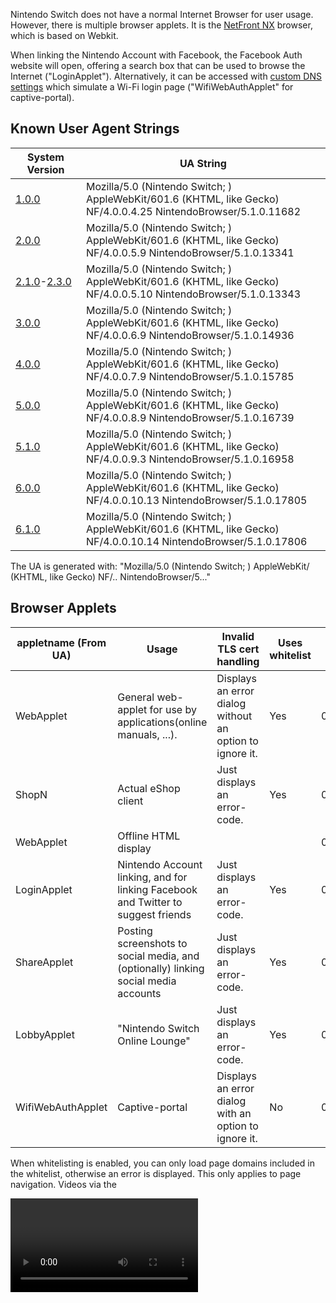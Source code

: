Nintendo Switch does not have a normal Internet Browser for user usage.
However, there is multiple browser applets. It is the [NetFront
NX](https://web.archive.org/web/20170304075230/https://gl.access-company.com/news_event/archives/2017/170303/)
browser, which is based on Webkit.

When linking the Nintendo Account with Facebook, the Facebook Auth
website will open, offering a search box that can be used to browse the
Internet ("LoginApplet"). Alternatively, it can be accessed with [custom
DNS
settings](https://gbatemp.net/threads/web-browser-kind-of-on-the-switch.463094/)
which simulate a Wi-Fi login page ("WifiWebAuthApplet" for
captive-portal).

## Known User Agent Strings

| System Version                                            | UA String                                                                                                                    |
| --------------------------------------------------------- | ---------------------------------------------------------------------------------------------------------------------------- |
| [1.0.0](1.0.0.md "wikilink")                              | Mozilla/5.0 (Nintendo Switch; <appletname>) AppleWebKit/601.6 (KHTML, like Gecko) NF/4.0.0.4.25 NintendoBrowser/5.1.0.11682  |
| [2.0.0](2.0.0.md "wikilink")                              | Mozilla/5.0 (Nintendo Switch; <appletname>) AppleWebKit/601.6 (KHTML, like Gecko) NF/4.0.0.5.9 NintendoBrowser/5.1.0.13341   |
| [2.1.0](2.1.0.md "wikilink")-[2.3.0](2.3.0.md "wikilink") | Mozilla/5.0 (Nintendo Switch; <appletname>) AppleWebKit/601.6 (KHTML, like Gecko) NF/4.0.0.5.10 NintendoBrowser/5.1.0.13343  |
| [3.0.0](3.0.0.md "wikilink")                              | Mozilla/5.0 (Nintendo Switch; <appletname>) AppleWebKit/601.6 (KHTML, like Gecko) NF/4.0.0.6.9 NintendoBrowser/5.1.0.14936   |
| [4.0.0](4.0.0.md "wikilink")                              | Mozilla/5.0 (Nintendo Switch; <appletname>) AppleWebKit/601.6 (KHTML, like Gecko) NF/4.0.0.7.9 NintendoBrowser/5.1.0.15785   |
| [5.0.0](5.0.0.md "wikilink")                              | Mozilla/5.0 (Nintendo Switch; <appletname>) AppleWebKit/601.6 (KHTML, like Gecko) NF/4.0.0.8.9 NintendoBrowser/5.1.0.16739   |
| [5.1.0](5.1.0.md "wikilink")                              | Mozilla/5.0 (Nintendo Switch; <appletname>) AppleWebKit/601.6 (KHTML, like Gecko) NF/4.0.0.9.3 NintendoBrowser/5.1.0.16958   |
| [6.0.0](6.0.0.md "wikilink")                              | Mozilla/5.0 (Nintendo Switch; <appletname>) AppleWebKit/601.6 (KHTML, like Gecko) NF/4.0.0.10.13 NintendoBrowser/5.1.0.17805 |
| [6.1.0](6.1.0.md "wikilink")                              | Mozilla/5.0 (Nintendo Switch; <appletname>) AppleWebKit/601.6 (KHTML, like Gecko) NF/4.0.0.10.14 NintendoBrowser/5.1.0.17806 |

The UA is generated with: "Mozilla/5.0 (Nintendo Switch; <appletname>)
AppleWebKit/<webkitver> (KHTML, like Gecko)
NF/<nfver0>.<nfver1>.<nfver2>
NintendoBrowser/5.<ninver0>.<ninver1>.<ninver2>"

## Browser Applets

| appletname (From UA) | Usage                                                                               | Invalid TLS cert handling                                | Uses whitelist | Title ID         | Notes |
| -------------------- | ----------------------------------------------------------------------------------- | -------------------------------------------------------- | -------------- | ---------------- | ----- |
| WebApplet            | General web-applet for use by applications(online manuals, ...).                    | Displays an error dialog without an option to ignore it. | Yes            | 010000000000100A |       |
| ShopN                | Actual eShop client                                                                 | Just displays an error-code.                             | Yes            | 010000000000100B |       |
| WebApplet            | Offline HTML display                                                                |                                                          |                | 010000000000100F |       |
| LoginApplet          | Nintendo Account linking, and for linking Facebook and Twitter to suggest friends   | Just displays an error-code.                             | Yes            | 0100000000001010 |       |
| ShareApplet          | Posting screenshots to social media, and (optionally) linking social media accounts | Just displays an error-code.                             | Yes            | 0100000000001010 |       |
| LobbyApplet          | "Nintendo Switch Online Lounge"                                                     | Just displays an error-code.                             | Yes            | 0100000000001010 |       |
| WifiWebAuthApplet    | Captive-portal                                                                      | Displays an error dialog with an option to ignore it.    | No             | 0100000000001011 |       |

When whitelisting is enabled, you can only load page domains included in
the whitelist, otherwise an error is displayed. This only applies to
page navigation. Videos via the

<video>

tag are not affected, likewise with network requests with JS.

No known applets can directly access the SD card via mounting it. This
includes ShareApplet (which posts screenshots from SD to social media).

## OSS

The NROs for the OSS are stored under a separate
[title](Title%20list.md "wikilink"). All of the web-applets use the same
OSS NROs via this title.

String from v2.0 in oss\_wkc.nro: "libcurl/7.50.1".

## Video Playback

WifiWebAuthApplet does not fully support playing videos. It will
[assert](Error%20codes.md "wikilink") with normal videos. The assert
triggers before it even starts MP4 parsing?(For example, selecting a
video from a video-tag will assert even though it doesn't send any
network request for it) However, in some cases with certain MP4s using
vulns it will display an error dialog instead.

With v3.0 WifiWebAuthApplet video-playback was disabled, it now throws
the following error when attempting to play a video: "Support Code:
2809-1212" "This feature is not available." On past system-versions it
would just trigger a fatal-error(see above). Video playback still works
on the whitelisted applets following v3.0.0, which allows video playback
through Facebook and embedded into Google Sites.

## Trusted RootCAs

While the rootCA(s) for Let's Encrypt isn't included, Let's Encrypt is
indirectly trusted via "Digital Signature Trust Co.". This seems to be
only(?) the case for WifiWebAuthApplet, hence non-WifiWebAuthApplet
seems to have a different set of trusted rootCAs.

## WifiWebAuthApplet

When doing a connection-test in system-settings, it will detect that the
captive-portal is required and display an error for it when the response
for "<http://conntest.nintendowifi.net/>" doesn't include the
"X-Organization: Nintendo" HTTP header. The web-applet will not load
until something else attempts a conntest, for example when launching
eShop and prior to LoginApplet launching. The initial page loaded by
this applet is the above conntest URL.

This is only available starting with [2.0.0](2.0.0.md "wikilink").

Prior to version [3.0.0](3.0.0.md "wikilink"), this applet was launched
when attempting a system update from recovery mode if needed. This was
changed to display a "This feature is not available." popup instead.

## Whitelisted Applets

The v2.1 main-codebin page-aligned .text size is 0x1000-bytes larger
than ShopN.

The file at "<data:/whitelist/WhitelistLns.txt>" for
LoginApplet/ShareApplet/LobbyApplet, which doesn't exist in
WifiWebAuthApplet, contains the
following:

` ^https://([0-9A-Za-z\-]+\.)*nintendo\.net(/|$)`  
` ^https?://([0-9A-Za-z\-]+\.)*nintendo\.(co\.jp|com|eu|co\.uk|es|pt|ch|at|de|nl|be|ch|ru|fr|it|co\.za|co\.kr|tw|com\.hk|com\.au|ca|co\.nz)(/|$)`  
` ^https?://([0-9A-Za-z\-]+\.)*nintendo-europe\.com(/|$)`  
` ^https?://([0-9A-Za-z\-]+\.)*nintendoservicecentre\.co\.uk(/|$)`  
` ^https?://([0-9A-Za-z\-]+\.)*google\.(com|ad|ae|com\.af|com\.ag|com\.ai|al|am|co\.ao|com\.ar|as|at|com\.au|az|ba|com\.bd|be|bf|bg|com\.bh|bi|bj|com\.bn|com\.bo|com\.br|bs|bt|co\.bw|by|com\.bz|ca|cd|cf|cg|ch|ci|co\.ck|cl|cm|cn|com\.co|co\.cr|com\.cu|cv|com\.cy|cz|de|dj|dk|dm|com\.do|dz|com\.ec|ee|com\.eg|es|com\.et|fi|com\.fj|fm|fr|ga|ge|gg|com\.gh|com\.gi|gl|gm|gp|gr|com\.gt|gy|com\.hk|hn|hr|ht|hu|co\.id|ie|co\.il|im|co\.in|iq|is|it|je|com\.jm|jo|co\.jp|co\.ke|com\.kh|ki|kg|co\.kr|com\.kw|kz|la|com\.lb|li|lk|co\.ls|lt|lu|lv|com\.ly|co\.ma|md|me|mg|mk|ml|com\.mm|mn|ms|com\.mt|mu|mv|mw|com\.mx|com\.my|co\.mz|com\.na|com\.nf|com\.ng|com\.ni|ne|nl|no|com\.np|nr|nu|co\.nz|com\.om|com\.pa|com\.pe|com\.pg|com\.ph|com\.pk|pl|pn|com\.pr|ps|pt|com\.py|com\.qa|ro|ru|rw|com\.sa|com\.sb|sc|se|com\.sg|sh|si|sk|com\.sl|sn|so|sm|sr|st|com\.sv|td|tg|co\.th|com\.tj|tk|tl|tm|tn|to|com\.tr|tt|com\.tw|co\.tz|com\.ua|co\.ug|co\.uk|com\.uy|co\.uz|com\.vc|co\.ve|vg|co\.vi|com\.vn|vu|ws|rs|co\.za|co\.zm|co\.zw|cat)(/|$)`  
` ^https://([0-9A-Za-z\-]+\.)*facebook\.com(/|$)`  
` ^https://([0-9A-Za-z\-]+\.)*twitter\.com(/|$)`

\[3.0.0+\]: The "google\\.(com" line now starts with "^https://" instead
of "https?://", hence plain HTTP is no longer allowed. The following
line was added right after the original google line: "----
^https?://(\[0-9A-Za-z\\-\]+\\.)\*google(\\.\[A-Za-z\]+)\*/(search|translate)\\?"

\[4.0.0+\]: Lines 2-4 ("...nintendo\\.(co...", "nintendo-europe", and
"nintendoservicecentre") now starts with "^https://" instead of
"https?://". Hence, plain HTTP for these are no longer allowed.

### ShareApplet

The initial page loaded by this applet is controlled by the
[\#ShareStartPage](#ShareStartPage "wikilink") TLV.

The "web-lp1.share.srv.nintendo.net" site will return a HTTP 302
redirect to "https://nintendo.com/" when the specified User-Agent isn't
the one for ShareApplet.

### LobbyApplet

Support for Lobby was added with \[2.0.0+\]. This applet is for
"Nintendo Switch Online Lounge"

The initial page loaded by this applet is:
"https://web-lp1.znc.srv.nintendo.net/lobby/".

The content of the above URL refers to "rooms",
"NxView\_Img\_Google\_Play\_Icon", etc.

And also:

` Your room has been created.`  
` `  
` You can invite friends to the room via`  
` the Nintendo Switch Online Lounge app.`

## ShopN

The initial page loaded by ShopN is:
"https://bugyo.hac.lp1.eshop.nintendo.net/ashigaru/". This can be
accessed via computer possesed the certificate ShopN.

The file at "<data:/whitelist/WhitelistEc.txt>", which doesn't exist in
WifiWebAuthApplet, contains the following:

` ^https://([0-9A-Za-z\-]+\.)*eshop\.nintendo\.net($|/)`  
` ^https?://([0-9A-Za-z\-]+\.)*nintendo\.(co\.jp|com|de)($|/)`

## WebApplet

### 010000000000100A

The initial page loaded by this applet is specified by the title which
launched this applet. Plain HTTP is allowed.

The files under "<data:/>" are identical to WifiWebAuthApplet except
that the content of each file differs.

This applet uses a whitelist, but it doesn't come from "<data:/>" like
whitelisted-applet.

#### WebApplet launch with Tetris

The Tetris game/demo can be used to launch the online-WebApplet. This
*only* applies to the JPN region of the game/demo: "ぷよぷよ™テトリス®Ｓ"(aka
"Puyo Puyo Tetris"). Note that the gamecard for this can be used to
launch the online-WebApplet on system-version \>=1.0.0.

First, launch the offline-WebApplet for the manual:

  - Game: Main-menu -\> press A with the already selected top menu
    button -\> press the R button.
  - Demo: Main-menu -\> select menu button on the right side -\> press
    A.

Then in the manual:

  - Press A -\> select the bottom menu entry in the list.
  - Select the SEGA icon -\> press A.

The offline-WebApplet will then launch the online-WebApplet with the
plain-http "http://sega.jp/" URL. Non-JPN regions of Tetris don't have
any external link in the manual. For example, with your own DNS-server
setup to return your own server address for this domain, you can load
your own content for use with online-WebApplet.

As of 12/01/2017 this still works on the latest update for Tetris
(version 1.1.2).

### Offline Applet

Minus TIDs, the [NPDM](NPDM.md "wikilink") is the same as
010000000000100A except 010000000000100A has access to more/other
services.

## Service/FS Access

All browser applets have access to the following services: acc:u1,
appletAE, audin:u, audren:u, audout:u, bsd:u, fatal:u, fsp-srv, hid,
hid:sys, irs, ldn:m, ldr:ro, lm, erpt:c, nifm:s, ns:am, nsd:u, nvdrv:a,
mm:u, pl:u, prepo:s, set, set:sys, sfdnsres, ssl, time:u, vi:s

LoginApplet/ShareApplet/LobbyApplet have access to the above + caps:a.

ShopN has access to the above + nim:shp.

Unlike the applets listed above, WebApplet TID 010000000000100A has
access to the [FS](Filesystem%20services.md "wikilink") MountContent\*
commands. This is so that it can load the whitelist from
"/accessible-urls/accessible-urls.txt" in the mounted FS, from
[NCA](NCA.md "wikilink")-type4 where titleID={application which launched
this applet}.

## Heap

The size used for [svcSetHeapSize](SVC.md "wikilink") by the web-applets
is 0x15600000. Under ShopN, the largest size that can be passed to this
without an error being returned, is 0x1B400000.

## Applet Launching

The web-applets are launched using a storage containing the input arg
data, on exit the output storage contains the "\*ReturnValue" reply data
struct. The output struct is specific to each applet.

### Library Applet Versions

| System Version | Value   |
| -------------- | ------- |
| \[1.0.0+\]     | 0x20000 |
| \[3.0.0+\]     | 0x30000 |
| \[5.0.0+\]     | 0x50000 |
| \[6.0.0+\]     | 0x60000 |

The above only (?) applies to non-WebWifi. WebWifi uses version 0x0.

### ShimKind

This enum is "nn::web::common::ShimKind".

This indicates the type of web-applet.

| Value | Name  |
| ----- | ----- |
| 1     | Shop  |
| 2     | Login |
| 4     | Share |
| 5     | Web   |
| 6     | Wifi  |
| 7     | Lobby |

### WebSession

With \[5.0.0+\] sdk-nso added `nn::web::Session::`, however with
\[6.0.0+\] this was removed. WebApplet (Web shim title) doesn't seem to
implement this, unknown if other titles do.

This is for sending/receiving
[\#SessionMessages](#SessionMessage "wikilink") via applet Interactive
storage.

During state init, max\_messages is set to 0xA and max\_size is set to
0x5000, with message\_count=0 and cur\_size=0.

When sending messages, there has to be an available message slot
available (`max_messages!=message_count`), and there has to be enough
space avilable (`msghdr_contentsize+0x10 + cur_size <= max_size`). After
pushing the storage, message\_count is incremented and cur\_size is
increased by `msghdr_contentsize+0x10`.

When receiving messages, it will repeatedly pop Interactive output
storage until no more are available. If the ID is not 0x1000/0x0, the
message is ignored. Otherwise:

  - Ack: Verifies that message\_count is not already 0, then decrements
    it. Then cur\_size is decreased by the u32 loaded from msgcontent+0.
  - 0x0: Does some validation. Copies the first 8-bytes from the header
    to the user [\#SessionMessage](#SessionMessage "wikilink"). Reads
    the message content into the user
    [\#SessionMessage](#SessionMessage "wikilink"), when contentsize is
    non-zero. Then sends an Ack with the storage
size.

#### SessionMessage

| Offset | Size             | Description                                                |
| ------ | ---------------- | ---------------------------------------------------------- |
| 0x0    | 0x10             | [\#SessionMessageHeader](#SessionMessageHeader "wikilink") |
| 0x10   | Size from header | Message content                                            |

#### SessionMessageHeader

| Offset | Size | Description                        |
| ------ | ---- | ---------------------------------- |
| 0x0    | 0x4  | Message ID                         |
| 0x4    | 0x4  | Content size following the header. |
| 0x8    | 0x8  | Unused                             |

#### IDs

| ID     | Content size | Description                                                                                               |
| ------ | ------------ | --------------------------------------------------------------------------------------------------------- |
| 0x0    | Arbitrary    | Arbitrary content.                                                                                        |
| 0x1000 | 0x8          | Ack. Content: first u32 is the entire storage size of the message being acked, while the second u32 is 0. |

### WebWifiPageArg

| Offset | Size  | Description                                                                                                              |
| ------ | ----- | ------------------------------------------------------------------------------------------------------------------------ |
| 0x0    | 0x4   | Official sw sets this to 0 with appletStorageWrite, separately from the rest of the config struct.                       |
| 0x4    | 0x100 | URL used for the connection-test requests.                                                                               |
| 0x104  | 0x400 | Initial URL navigated to by the applet.                                                                                  |
| 0x504  | 0x10  | NIFM Network UUID. Can be value zero. Only used by the applet when conntest\_url is set.                                 |
| 0x514  | 0x4   | Input value for nifm cmd SetRequirementByRevision. Can be value zero. Only used by the applet when conntest\_url is set. |

This is the input struct for WifiWebAuthApplet. This is a total of
0x518-bytes.

When the conntest\_url is empty, the applet will test the connection
with nifm and throw an error on failure.

### WebWifiReturnValue

| Offset | Size | Description |
| ------ | ---- | ----------- |
| 0x0    | 0x4  | ?           |
| 0x4    | 0x8  | Result      |

This is the output struct for WifiWebAuthApplet. This is a total of
0x8-bytes.

### WebCommonReturnValue

| Offset | Size   | Description    |
| ------ | ------ | -------------- |
| 0x0    | 0x4    | u32 exitReason |
| 0x4    | 0x4    | Padding        |
| 0x8    | 0x1000 | lastUrl string |
| 0x1008 | 0x8    | lastUrlSize    |

This is the 0x1010-byte output storage used by all non-WebWifi applets -
except for Share which returns a TLV storage on
\[3.0.0+\].

### WebArgHeader

| Offset | Size | Description                                                               |
| ------ | ---- | ------------------------------------------------------------------------- |
| 0x0    | 0x2  | Total [\#WebArgTLV](#WebArgTLV "wikilink") entries following this struct. |
| 0x2    | 0x2  | Padding                                                                   |
| 0x4    | 0x4  | [\#ShimKind](#ShimKind "wikilink")                                        |

This is the header struct at offset 0 in the input web Arg storage for
non-WebWifi. This is a total of 0x8-bytes. The total storage size used
for input/output TLVs is 0x2000.

### WebArgTLV

| Offset | Size | Description                                 |
| ------ | ---- | ------------------------------------------- |
| 0x0    | 0x2  | Type of this arg.                           |
| 0x2    | 0x2  | Size of the arg data following this struct. |
| 0x4    | 0x4  | Padding                                     |

Web TLV used in the input web Arg storage, after
[\#WebArgHeader](#WebArgHeader "wikilink"). This is a total of
0x8-bytes.

### TLVs

All strings are
NUL-terminated.

#### Input TLVs

| System Version | Applets | Type | Size   | Value                                                     | Description                                                                                                                                                      |
| -------------- | ------- | ---- | ------ | --------------------------------------------------------- | ---------------------------------------------------------------------------------------------------------------------------------------------------------------- |
| \[1.0.0+\]     |         | 0x1  | 0xC00  | string                                                    | Initial URL                                                                                                                                                      |
| \[1.0.0+\]     |         | 0x3  | 0x400  | string                                                    | CallbackUrl                                                                                                                                                      |
| \[1.0.0+\]     |         | 0x4  | 0x400  | string                                                    | CallbackableUrl                                                                                                                                                  |
| \[1.0.0+\]     | Offline | 0x5  | 0x8    | u64 titleID                                               | ApplicationId, for DocumentKind\_OfflineHtmlPage/DocumentKind\_ApplicationLegalInformation. Should be zero for DocumentKind\_OfflineHtmlPage since it's ignored. |
| \[1.0.0+\]     | Offline | 0x6  | 0xC00  | string                                                    | DocumentPath                                                                                                                                                     |
| \[1.0.0+\]     | Offline | 0x7  | 0x4    | u32 enum OfflineDocumentKind                              | [\#DocumentKind](#DocumentKind "wikilink")                                                                                                                       |
| \[1.0.0+\]     | Offline | 0x8  | 0x8    | u64 titleID                                               | SystemDataId, for DocumentKind\_SystemDataPage.                                                                                                                  |
|                | Share   | 0x9  | 0x4    | u32 enum [\#ShareStartPage](#ShareStartPage "wikilink")   | ShareStartPage                                                                                                                                                   |
| \[1.0.0+\]     |         | 0xA  | 0x1000 | string                                                    | Whitelist. If not formatted properly, the applet will exit briefly after the applet is launched. Each line is a regex for each whitelisted URL.                  |
| \[1.0.0+\]     |         | 0xB  | 0x1    | u8 bool                                                   | News flag. When set the domain from the input URL is automatically whitelisted, in addition to any already loaded whitelist.                                     |
| \[1.0.0+\]     |         | 0xE  | 0x10   | userID                                                    | userID, controls which user-specific savedata to mount.                                                                                                          |
|                | Share   | 0xF  | 0x20   | [AlbumEntry](Capture%20services.md "wikilink")            | AlbumEntry                                                                                                                                                       |
| \[1.0.0+\]     |         | 0x10 | 0x1    | u8 bool                                                   | ScreenShotEnabled. Controls whether screen-shot capture is allowed.                                                                                              |
| \[1.0.0+\]     |         | 0x11 | 0x1    | u8 bool                                                   | EcClientCertEnabled                                                                                                                                              |
| \[1.0.0+\]     |         | 0x12 | 0x1    | u8                                                        | ?                                                                                                                                                                |
| \[1.0.0+\]     | Offline | 0x13 | 0x1    | u8 bool                                                   | PlayReportEnabled                                                                                                                                                |
| \[1.0.0+\]     |         | 0x14 | 0x1    | u8                                                        | ?                                                                                                                                                                |
| \[1.0.0+\]     |         | 0x15 | 0x1    | u8                                                        | ?                                                                                                                                                                |
| \[1.0.0+\]     |         | 0x17 | 0x4    | u32 enum [\#BootDisplayKind](#BootDisplayKind "wikilink") | BootDisplayKind                                                                                                                                                  |
| \[1.0.0+\]     |         | 0x18 | 0x4    | u32 enum [\#BackgroundKind](#BackgroundKind "wikilink")   | BackgroundKind                                                                                                                                                   |
| \[1.0.0+\]     |         | 0x19 | 0x1    | u8 bool                                                   | FooterEnabled. Controls whether the UI footer is enabled.                                                                                                        |
| \[1.0.0+\]     |         | 0x1A | 0x1    | u8 bool                                                   | PointerEnabled                                                                                                                                                   |
| \[1.0.0+\]     |         | 0x1B | 0x4    | u32 enum [\#LeftStickMode](#LeftStickMode "wikilink")     | LeftStickMode                                                                                                                                                    |
| \[1.0.0+\]     |         | 0x1C | 0x4    | s32                                                       | KeyRepeatFrame, first param                                                                                                                                      |
| \[1.0.0+\]     |         | 0x1D | 0x4    | s32                                                       | KeyRepeatFrame, second param                                                                                                                                     |
| \[1.0.0+\]     |         | 0x1E | 0x1    | u8 bool                                                   | Set after BootAsMediaPlayer with the value inverted.                                                                                                             |
| \[1.0.0+\]     |         | 0x1F | 0x1    | u8 bool                                                   | DisplayUrlKind (`value = (input_enumval==0x1)`)                                                                                                                  |
| \[2.0.0+\]     |         | 0x21 | 0x1    | u8 bool                                                   | BootAsMediaPlayer                                                                                                                                                |
| \[2.0.0+\]     |         | 0x22 | 0x1    | u8 bool                                                   | ShopJumpEnabled                                                                                                                                                  |
| \[2.0.0+\]     |         | 0x23 | 0x1    | u8 bool                                                   | MediaPlayerUserGestureRestrictionEnabled                                                                                                                         |
| \[2.0.0+\]     |         | 0x24 | 0x100  | string                                                    | LobbyParameter                                                                                                                                                   |
| \[3.0.0+\]     | Share   | 0x26 | 0x20   | [ApplicationAlbumEntry](Capture%20services.md "wikilink") | ApplicationAlbumEntry                                                                                                                                            |
| \[3.0.0+\]     |         | 0x27 | 0x1    | u8 bool                                                   | JsExtensionEnabled                                                                                                                                               |
| \[4.0.0+\]     | Share   | 0x28 | 0x100  | string                                                    | AdditionalCommentText                                                                                                                                            |
| \[4.0.0+\]     |         | 0x29 | 0x1    | u8 bool                                                   | TouchEnabledOnContents                                                                                                                                           |
| \[4.0.0+\]     |         | 0x2A | 0x80   | string                                                    | UserAgentAdditionalString. " " followed by this string are appended to the normal User-Agent string.                                                             |
| \[4.0.0+\]     | Share   | 0x2B | 0x10   | u8 array                                                  | AdditionalMediaData (If the user-input size is less than 0x10, the remaining tmp data used for the TLV is cleared)                                               |
| \[4.0.0+\]     |         | 0x2C | 0x1    | u8 bool                                                   | MediaPlayerAutoCloseEnabled                                                                                                                                      |
| \[4.0.0+\]     |         | 0x2D | 0x1    | u8 bool                                                   | PageCacheEnabled                                                                                                                                                 |
| \[4.0.0+\]     |         | 0x2E | 0x1    | u8 bool                                                   | WebAudioEnabled                                                                                                                                                  |
| \[5.0.0+\]     |         | 0x2F | 0x1    | u8                                                        | ?                                                                                                                                                                |
| \[5.0.0+\]     |         | 0x31 | 0x1    | u8 bool                                                   | When set, indicates the whitelist for YouTubeVideo should be used (loaded from web-applet RomFS).                                                                |
| \[5.0.0+\]     |         | 0x32 | 0x4    | u32 enum \*WebFooterFixedKind                             | FooterFixedKind                                                                                                                                                  |
| \[5.0.0+\]     |         | 0x33 | 0x1    | u8 bool                                                   | PageFadeEnabled                                                                                                                                                  |
| \[5.0.0+\]     | Share   | 0x34 | 0x20   | s8 data\[32\]                                             | MediaCreatorApplicationRatingAge                                                                                                                                 |
| \[5.0.0+\]     |         | 0x35 | 0x1    | u8 bool                                                   | BootLoadingIconEnabled                                                                                                                                           |
| \[5.0.0+\]     |         | 0x36 | 0x1    | u8 bool                                                   | PageScrollIndicatorEnabled                                                                                                                                       |

Offline: title to load the content from is controlled by
ApplicationId/SystemDataId. With DocumentKind\_OfflineHtmlPage, it will
ignore this and only load from the user-process title.

Offline DocumentPath: Initial document path in RomFS, without the
leading '/'. For DocumentKind\_OfflineHtmlPage, this is relative to
"html-document/" in RomFS. For the other DocumentKind values, this is
relative to "/" in RomFS. This path must contain ".htdocs/".

Share/Lobby: if a non-zero userID isn't set, the applet will launch the
profile-selector applet to select an account.

Share: An error will be displayed if neither AlbumEntry or
ApplicationAlbumEntry are set, with
[ShareStartPage\_Default](#ShareStartPage "wikilink").

#### Output TLVs

| System Version | Type | Size | Value  | Description         |
| -------------- | ---- | ---- | ------ | ------------------- |
| \[3.0.0+\]     | 0x1  | 0x4  | u32    | ShareExitReason     |
| \[3.0.0+\]     | 0x2  |      | string | LastUrl             |
| \[3.0.0+\]     | 0x3  | 0x8  | u64    | LastUrlSize         |
| \[3.0.0+\]     | 0x4  | 0x4  | u32    | SharePostResult     |
| \[3.0.0+\]     | 0x5  |      | string | PostServiceName     |
| \[3.0.0+\]     | 0x6  | 0x8  | u64    | PostServiceNameSize |
| \[3.0.0+\]     | 0x7  |      | string | PostId              |
| \[3.0.0+\]     | 0x8  | 0x8  | u64    | PostIdSize          |

These are used for Share-applet. Official user-processes doesn't check
the TLV size for any of
these.

#### DocumentKind

| Value | Name                                      | Description                                                                                                                                                                   |
| ----- | ----------------------------------------- | ----------------------------------------------------------------------------------------------------------------------------------------------------------------------------- |
| 0x1   | DocumentKind\_OfflineHtmlPage             | Use the HtmlDocument NCA content from the application.                                                                                                                        |
| 0x2   | DocumentKind\_ApplicationLegalInformation | Use the LegalInformation NCA content from the application.                                                                                                                    |
| 0x3   | DocumentKind\_SystemDataPage              | Use the Data NCA content from the specified title, see also: [Title\_list\#System\_Data\_Archives](Title%20list#System%20Data%20Archives.md##System_Data_Archives "wikilink") |

This controls the kind of content to mount with
Offline-applet.

#### ShareStartPage

| Value | Name                     | URL                                                                         |
| ----- | ------------------------ | --------------------------------------------------------------------------- |
| 0     | ShareStartPage\_Default  | ["<https://web-%.share.srv.nintendo.net/>"](Network.md "wikilink")          |
| 1     | ShareStartPage\_Settings | ["<https://web-%.share.srv.nintendo.net/settings/>"](Network.md "wikilink") |

This enum controls the initial page for
ShareApplet.

#### BootDisplayKind

| Value | Name                   | Description                                                                                                                     |
| ----- | ---------------------- | ------------------------------------------------------------------------------------------------------------------------------- |
| 0     | BootDisplayKind\_White | Default white background.                                                                                                       |
| 1     |                        | Unknown. Used by Offline default Arg initialization for DocumentKind\_ApplicationLegalInformation/DocumentKind\_SystemDataPage. |
| 2     | BootDisplayKind\_Black | Black background.                                                                                                               |
| 3     |                        | Unknown. Used by Share default Arg initialization.                                                                              |
| 4     |                        | Unknown. Used by Lobby default default Arg initialization.                                                                      |

Kind values for BootDisplayKind. Controls the background color while
displaying the loading screen during applet boot. Also controls the
BackgroundKind when value is non-zero.

The applet converts this to internal values.

  - BootDisplayKind 0:
      - If launched by an Application:
          - If [\#BackgroundKind](#BackgroundKind "wikilink") is 2..1,
            return 3..2. When 0, run the below, otherwise assert.
      - return TLV value from BootAsMediaPlayer
  - BootDisplayKind 1..4: return
0..3.

#### BackgroundKind

| Value | Name | Description                                                                                                                     |
| ----- | ---- | ------------------------------------------------------------------------------------------------------------------------------- |
| 0     |      | Unknown. Used by Offline default Arg initialization for DocumentKind\_ApplicationLegalInformation/DocumentKind\_SystemDataPage. |
| 1     |      | Same as [\#BootDisplayKind](#BootDisplayKind "wikilink") value 3.                                                               |
| 2     |      | Same as [\#BootDisplayKind](#BootDisplayKind "wikilink") value 4. Used by Lobby default Arg initialization.                     |

Kind values for BackgroundKind. Only used when
[\#BootDisplayKind](#BootDisplayKind "wikilink") is
0.

#### LeftStickMode

| Value | Name                   | Description                                                       |
| ----- | ---------------------- | ----------------------------------------------------------------- |
| 0     | LeftStickMode\_Pointer | The user can directly control the pointer via the left-stick.     |
| 1     | LeftStickMode\_Cursor  | The user can only select elements on the page via the left-stick. |

Controls the initial mode, this can be toggled by the user via the
pressing the left-stick button. If the Pointer flag is set to false,
only LeftStickMode\_Cursor will be used and mode toggle by the user is
disabled (input value ignored).

#### LastUrl

When the applet loads a page where the beginning of the URL matches the
URL from CallbackUrl, the applet will exit and set LastUrl to that URL
(exit doesn't occur when CallbackableUrl is set). With Offline-applet
for CallbackUrl handling, it compares the domain with "localhost"
instead of using the CallbackUrl TLV.

## Versions

### [1.0.0](1.0.0.md "wikilink")

"shareddata:/buildinfo/buildinfo.dat" content:

` r:11682`  
` p:NX64`  
` v:Pilot`  
` d:2016-11-25 23:30`  
` n:0.4.25`

### [2.0.0](2.0.0.md "wikilink")

"shareddata:/buildinfo/buildinfo.dat" content:

` r:13341`  
` p:NX64`  
` v:Release`  
` d:2017-02-13 22:57`  
` n:0.5.9`  
` `

### [2.1.0](2.1.0.md "wikilink")

See [here](Switch%20Userland%20Flaws.md "wikilink") for vuln-related
changes.

The WebKit NRO was updated. For the WebKit NRO, the page-aligned size
for the R-X, R--, and RW- pages are the same as v2.0.

  - The actual code in the NRO starts differing starting at offset
    0xE780. In v2.0 the offset following the last code instruction is
    text\_lastpage+0x3F8(text\_end-0xC08), while for v2.1 it's
    text\_lastpage+0xE60(text\_end-0x1A0). Compared to the previous
    version, there's a val0 u32(padding) inserted where the code for the
    import stubs begin, near the end of .text. Relative to that end
    offset going backwards, .text differs starting at v2.0
    textbase+0xD56530 / v2.1 textbase+0xD56F94.
  - The R-- section was updated. Besides the large table(?) which was
    updated(nothing was added/removed there), the strings containing
    "D:/for\_cruiser/release\_182/nx/webkit/" were updated: "182" was
    changed to "189". 0x10-bytes at offset 0x57292C were removed.
    0x8-bytes were inserted at offset 0x14B2B5C in the v2.1 section.
    0x8-bytes were inserted at offset 0x14B5C10 in the v2.1 section. ...
  - The RW- section was updated, mainly for different addrs. Nothing was
    added/removed. Most(?)/all(?) main-codebin func import-addrs
    relative to main-codebin-base are the same as v2.0.

Main-codebin region(titleID 010000000000100B):

  - rtld is same as before basically, minus addrs. Likewise for the
    "nnSdkEmpty" binary following the main-codebin.
  - Various byte values were changed in the main .text.
  - In the main R-- section:
      - The length of a string used with the user-agent changed, due to
        being changed from "{...}.9" to "{...}.10".
      - The version in the following string was changed from "1.2.2" to
        "1.2.3": "FS\_ACCESS: { sdk\_versio n: 1.2.3, spec: NX }"
      - The datetime strings following "b/23876444" was changed from
        "Feb 10 2017" "02:24:47" to "Mar 9 201 7" "21:41:27".
      - A 0x10-byte block prior to SDK library tag strings was updated.
        The version in those strings was changed from "1\_2\_2" to
        "1\_2\_3".
  - The main RW- section appears to be basically the same minus addrs.

All of the other NROs were updated in FS with only the following
changes:

  - The R-X section is identical to the previous version except for the
    0x10-byte block in the NRO header.
  - The R-- section only had version values in "/release\_{ver}/"
    strings updated, see the for\_cruiser path mentioned for WebKit NRO
    above. The only other change was that a 0x10-byte block following a
    "GNU" string was updated.

#### FS

The content of "blacklist:/" and "oceanShared:/" haven't changed. Only
the content of "shareddata:/" and "<data:/>" changed.

##### "shareddata:/"

The following files were updated here(nothing added/removed):

  - /buildinfo/buildinfo.dat
  - /dll/cairo\_wkc.nro
  - /dll/libfont.nro
  - /dll/oss\_wkc.nro
  - /dll/peer\_wkc.nro
  - /dll/webkit\_wkc.nro

That is, every .nro under the above directory was updated.

"shareddata:/buildinfo/buildinfo.dat" content:

` r:13343`  
` p::NX64`  
` v:Release`  
` d:2017-03-14 21:08`  
` n:0.5.10`

##### "<data:/>"

The following files were updated here(nothing added/removed):

  - /.nrr/netfront.nrr
  - /buildinfo/buildinfo.dat

### [3.0.1](3.0.1.md "wikilink")

While main-codebin .text was updated, no actual code was changed.

The .nss path string in main-codebin was changed from
"Q:\\work\\LibraryApplet\\..." to "Q:\\work\\nup\\LibraryApplet\\...".

See [here](3.0.1.md "wikilink") regarding "shareddata:/" buildinfo.

### [5.0.0](5.0.0.md "wikilink")

Support for YouTubeVideo was added, and new [\#TLVs](#TLVs "wikilink")
etc.

In RomFS "/whitelist/WhitelistYouTubePlayer.txt" was added for the
YouTubeVideo whitelist, which contains the following:
"^https://www\\.youtube\\.com/embed/". This file has the same content on
7.0.x.

[Category:Library Applets](Category:Library_Applets "wikilink")
